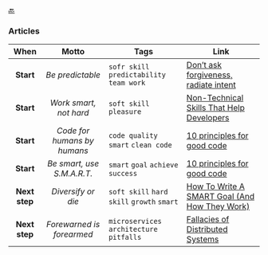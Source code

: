 [🔙](./)

### Articles

|     When      |            Motto            | Tags                                       | Link                                                                                                                              |
|:-------------:|:---------------------------:|--------------------------------------------|-----------------------------------------------------------------------------------------------------------------------------------|
|   **Start**   |     _Be predictable_        | `sofr skill` `predictability` `team work`  | [Don’t ask forgiveness, radiate intent](https://medium.com/@ElizAyer/dont-ask-forgiveness-radiate-intent-d36fd22393a3)            |
|   **Start**   |   _Work smart, not hard_    | `soft skill` `pleasure`                    | [Non-Technical Skills That Help Developers](https://betterprogramming.pub/non-technical-skills-that-help-developers-1d56e10c27db) |
|   **Start**   | _Code for humans by humans_ | `code quality` `smart` `clean code`        | [10 principles for good code](https://www.dein.fr/posts/2015-10-01-10-principles-for-good-code)                                   |
|   **Start**   | _Be smart, use S.M.A.R.T._  | `smart` `goal` `achieve` `success`         | [10 principles for good code](https://www.dein.fr/posts/2015-10-01-10-principles-for-good-code)                                   |
| **Next step** |      _Diversify or die_     | `soft skill` `hard skill` `growth` `smart` | [How To Write A SMART Goal (And How They Work)](https://www.techtarget.com/whatis/definition/SMART-SMART-goals)                   |
| **Next step** |  _Forewarned is forearmed_  | `microservices` `architecture` `pitfalls`  | [Fallacies of Distributed Systems](https://architecturenotes.co/fallacies-of-distributed-systems)                                 |
